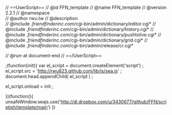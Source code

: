 // ==UserScript==
// @id             FFN_template
// @name           FFN_template
// @version        2.2.1
// @namespace      
// @author         rwu.tw
// @description    
// @include        *.friendfinderinc.com*/cgi-bin/admin/dictionary/editor.cgi*
// @include        *.friendfinderinc.com*/cgi-bin/admin/dictionary/history.cgi*
// @include        *.friendfinderinc.com*/cgi-bin/admin/dictionary/pushtolive.cgi*
// @include        *.friendfinderinc.com*/cgi-bin/admin/dictionary/grid.cgi*
// @include        *.friendfinderinc.com*/cgi-bin/admin/release/cr.cgi*

// @run-at         document-end
// ==/UserScript==

;(function(init){
  var el_script = document.createElement('script') ;
  el_script.src = 'http://rwu823.github.com/lib/js/sea.js' ;
  document.head.appendChild( el_script ) ;

  el_script.onload = init ;

})(function(){  
  unsafeWindow.seajs.use('http://dl.dropbox.com/u/3430677/github/FFN/scriptish/template/main')
})

